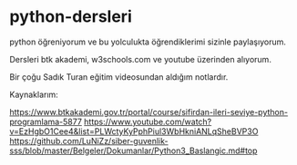 # python-dersleri
python öğreniyorum ve bu yolculukta öğrendiklerimi sizinle paylaşıyorum.

Dersleri btk akademi, w3schools.com ve youtube üzerinden alıyorum. 

Bir çoğu Sadık Turan eğitim videosundan aldığım notlardır.



Kaynaklarım:


https://www.btkakademi.gov.tr/portal/course/sifirdan-ileri-seviye-python-programlama-5877
https://www.youtube.com/watch?v=EzHgbO1Cee4&list=PLWctyKyPphPiul3WbHkniANLqSheBVP3O
https://github.com/LuNiZz/siber-guvenlik-sss/blob/master/Belgeler/Dokumanlar/Python3_Baslangic.md#top


